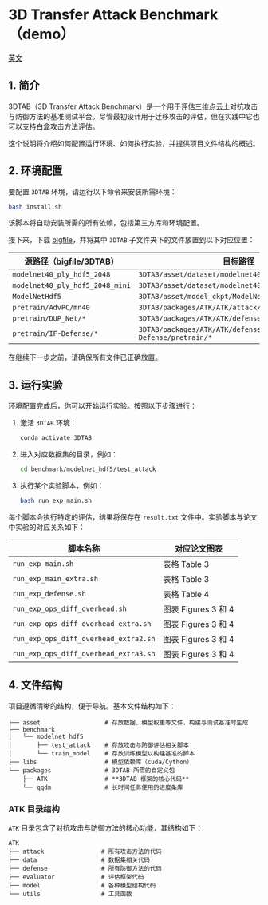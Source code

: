 # 3D Transfer Attack Benchmark（demo）

[英文](https://github.com/the-full/OPS/blob/main/3DTAB/README.md)

## 1. 简介

3DTAB（3D Transfer Attack Benchmark）是一个用于评估三维点云上对抗攻击与防御方法的基准测试平台。尽管最初设计用于迁移攻击的评估，但在实践中它也可以支持白盒攻击方法评估。

这个说明将介绍如何配置运行环境、如何执行实验，并提供项目文件结构的概述。

## 2. 环境配置

要配置 `3DTAB` 环境，请运行以下命令来安装所需环境：

```bash
bash install.sh
```

该脚本将自动安装所需的所有依赖，包括第三方库和环境配置。

接下来，下载 [bigfile](https://drive.google.com/file/d/1-npsCNCYf3j_URhTqQSnnWMjMRirkg8U/view?usp=drive_link)，并将其中 `3DTAB` 子文件夹下的文件放置到以下对应位置：

| 源路径（bigfile/3DTAB）              | 目标路径                                                   |
| ------------------------------- | ------------------------------------------------------ |
| `modelnet40_ply_hdf5_2048`      | `3DTAB/asset/dataset/modelnet40_ply_hdf5_2048`         |
| `modelnet40_ply_hdf5_2048_mini` | `3DTAB/asset/dataset/modelnet40_ply_hdf5_2048_mini`    |
| `ModelNetHdf5`                  | `3DTAB/asset/model_ckpt/ModelNetHdf5`                  |
| `pretrain/AdvPC/mn40`           | `3DTAB/packages/ATK/ATK/attack/AdvPC/pretrain/mn40`    |
| `pretrain/DUP_Net/*`            | `3DTAB/packages/ATK/ATK/defense/DUP_Net/pretrain/*`    |
| `pretrain/IF-Defense/*`         | `3DTAB/packages/ATK/ATK/defense/IF-Defense/pretrain/*` |

在继续下一步之前，请确保所有文件已正确放置。

## 3. 运行实验

环境配置完成后，你可以开始运行实验。按照以下步骤进行：

1. 激活 `3DTAB` 环境：

   ```bash
   conda activate 3DTAB
   ```

2. 进入对应数据集的目录，例如：

   ```bash
   cd benchmark/modelnet_hdf5/test_attack
   ```

3. 执行某个实验脚本，例如：

   ```bash
   bash run_exp_main.sh
   ```

每个脚本会执行特定的评估，结果将保存在 `result.txt` 文件中。实验脚本与论文中实验的对应关系如下：

| 脚本名称                                  | 对应论文图表           |
| ------------------------------------- | ---------------- |
| `run_exp_main.sh`                     | 表格 Table 3       |
| `run_exp_main_extra.sh`               | 表格 Table 3       |
| `run_exp_defense.sh`                  | 表格 Table 4       |
| `run_exp_ops_diff_overhead.sh`        | 图表 Figures 3 和 4 |
| `run_exp_ops_diff_overhead_extra.sh`  | 图表 Figures 3 和 4 |
| `run_exp_ops_diff_overhead_extra2.sh` | 图表 Figures 3 和 4 |
| `run_exp_ops_diff_overhead_extra3.sh` | 图表 Figures 3 和 4 |

## 4. 文件结构

项目遵循清晰的结构，便于导航。基本文件结构如下：

```
├── asset                  # 存放数据、模型权重等文件，构建与测试基准时生成
├── benchmark
│   └── modelnet_hdf5
│       ├── test_attack    # 存放攻击与防御评估相关脚本
│       └── train_model    # 存放训练模型以构建基准的脚本
├── libs                   # 模型依赖库（cuda/Cython）
└── packages               # 3DTAB 所需的自定义包
    ├── ATK                # **3DTAB 框架的核心代码**
    └── qqdm               # 长时间任务使用的进度条库
```

### ATK 目录结构

`ATK` 目录包含了对抗攻击与防御方法的核心功能，其结构如下：

```
ATK
├── attack                # 所有攻击方法的代码
├── data                  # 数据集相关代码
├── defense               # 所有防御方法的代码
├── evaluator             # 评估框架代码
├── model                 # 各种模型结构代码
└── utils                 # 工具函数
```

